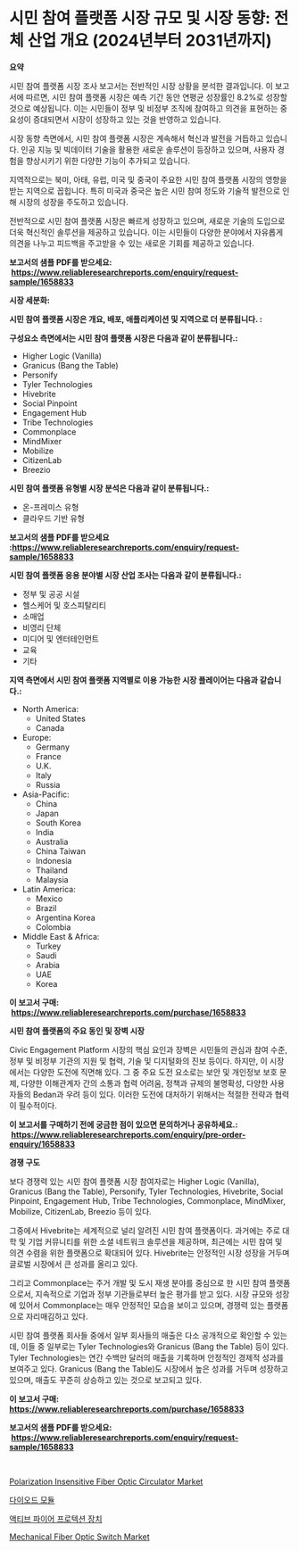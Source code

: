 <p><h1>시민 참여 플랫폼 시장 규모 및 시장 동향: 전체 산업 개요 (2024년부터 2031년까지)</h1></p><p><strong>요약</strong></p>
<p><p>시민 참여 플랫폼 시장 조사 보고서는 전반적인 시장 상황을 분석한 결과입니다. 이 보고서에 따르면, 시민 참여 플랫폼 시장은 예측 기간 동안 연평균 성장률인 8.2%로 성장할 것으로 예상됩니다. 이는 시민들이 정부 및 비정부 조직에 참여하고 의견을 표현하는 중요성이 증대되면서 시장이 성장하고 있는 것을 반영하고 있습니다.</p><p>시장 동향 측면에서, 시민 참여 플랫폼 시장은 계속해서 혁신과 발전을 거듭하고 있습니다. 인공 지능 및 빅데이터 기술을 활용한 새로운 솔루션이 등장하고 있으며, 사용자 경험을 향상시키기 위한 다양한 기능이 추가되고 있습니다.</p><p>지역적으로는 북미, 아태, 유럽, 미국 및 중국이 주요한 시민 참여 플랫폼 시장의 영향을 받는 지역으로 꼽힙니다. 특히 미국과 중국은 높은 시민 참여 정도와 기술적 발전으로 인해 시장의 성장을 주도하고 있습니다.</p><p>전반적으로 시민 참여 플랫폼 시장은 빠르게 성장하고 있으며, 새로운 기술의 도입으로 더욱 혁신적인 솔루션을 제공하고 있습니다. 이는 시민들이 다양한 분야에서 자유롭게 의견을 나누고 피드백을 주고받을 수 있는 새로운 기회를 제공하고 있습니다.</p></p>
<p><strong>보고서의 샘플 PDF를 받으세요: &nbsp;<a href="https://www.reliableresearchreports.com/enquiry/request-sample/1658833">https://www.reliableresearchreports.com/enquiry/request-sample/1658833</a></strong></p>
<p><strong>시장 세분화:</strong></p>
<p><strong> 시민 참여 플랫폼 시장은 개요, 배포, 애플리케이션 및 지역으로 더 분류됩니다. :</strong></p>
<p><strong>구성요소 측면에서는 시민 참여 플랫폼 시장은 다음과 같이 분류됩니다.:</strong></p>
<p><ul><li>Higher Logic (Vanilla)</li><li>Granicus (Bang the Table)</li><li>Personify</li><li>Tyler Technologies</li><li>Hivebrite</li><li>Social Pinpoint</li><li>Engagement Hub</li><li>Tribe Technologies</li><li>Commonplace</li><li>MindMixer</li><li>Mobilize</li><li>CitizenLab</li><li>Breezio</li></ul></p>
<p><strong> 시민 참여 플랫폼 유형별 시장 분석은 다음과 같이 분류됩니다.:</strong></p>
<p><ul><li>온-프레미스 유형</li><li>클라우드 기반 유형</li></ul></p>
<p><strong>보고서의 샘플 PDF를 받으세요 :<a href="https://www.reliableresearchreports.com/enquiry/request-sample/1658833">https://www.reliableresearchreports.com/enquiry/request-sample/1658833</a></strong></p>
<p><strong> 시민 참여 플랫폼 응용 분야별 시장 산업 조사는 다음과 같이 분류됩니다.:</strong></p>
<p><ul><li>정부 및 공공 시설</li><li>헬스케어 및 호스피탈리티</li><li>소매업</li><li>비영리 단체</li><li>미디어 및 엔터테인먼트</li><li>교육</li><li>기타</li></ul></p>
<p><strong>지역 측면에서 시민 참여 플랫폼 지역별로 이용 가능한 시장 플레이어는 다음과 같습니다.:</strong></p>
<p><ul>
    <li>
        North America:
        <ul>
            <li>United States</li>
            <li>Canada</li>
        </ul>
    </li>
    <li>
        Europe:
        <ul>
            <li>Germany</li>
            <li>France</li>
            <li>U.K.</li>
            <li>Italy</li>
            <li>Russia</li>
        </ul>
    </li>
    <li>
        Asia-Pacific:
        <ul>
            <li>China</li>
            <li>Japan</li>
            <li>South Korea</li>
            <li>India</li>
            <li>Australia</li>
            <li>China Taiwan</li>
            <li>Indonesia</li>
            <li>Thailand</li>
            <li>Malaysia</li>
        </ul>
    </li>
    <li>
        Latin America:
        <ul>
            <li>Mexico</li>
            <li>Brazil</li>
            <li>Argentina Korea</li>
            <li>Colombia</li>
        </ul>
    </li>
    <li>
        Middle East & Africa:
        <ul>
            <li>Turkey</li>
            <li>Saudi</li>
            <li>Arabia</li>
            <li>UAE</li>
            <li>Korea</li>
        </ul>
    </li>
    </ul></p>
<p><strong>이 보고서 구매: &nbsp;<a href="https://www.reliableresearchreports.com/purchase/1658833">https://www.reliableresearchreports.com/purchase/1658833</a></strong></p>
<p><strong>시민 참여 플랫폼의 주요 동인 및 장벽 시장</strong></p>
<p><p>Civic Engagement Platform 시장의 핵심 요인과 장벽은 시민들의 관심과 참여 수준, 정부 및 비정부 기관의 지원 및 협력, 기술 및 디지털화의 진보 등이다. 하지만, 이 시장에서는 다양한 도전에 직면해 있다. 그 중 주요 도전 요소로는 보안 및 개인정보 보호 문제, 다양한 이해관계자 간의 소통과 협력 어려움, 정책과 규제의 불명확성, 다양한 사용자들의 Bedan과 우려 등이 있다. 이러한 도전에 대처하기 위해서는 적절한 전략과 협력이 필수적이다.</p></p>
<p><strong>이 보고서를 구매하기 전에 궁금한 점이 있으면 문의하거나 공유하세요.: &nbsp;<a href="https://www.reliableresearchreports.com/enquiry/pre-order-enquiry/1658833">https://www.reliableresearchreports.com/enquiry/pre-order-enquiry/1658833</a></strong></p>
<p><strong>경쟁 구도</strong></p>
<p><p>보다 경쟁력 있는 시민 참여 플랫폼 시장 참여자로는 Higher Logic (Vanilla), Granicus (Bang the Table), Personify, Tyler Technologies, Hivebrite, Social Pinpoint, Engagement Hub, Tribe Technologies, Commonplace, MindMixer, Mobilize, CitizenLab, Breezio 등이 있다.</p><p>그중에서 Hivebrite는 세계적으로 널리 알려진 시민 참여 플랫폼이다. 과거에는 주로 대학 및 기업 커뮤니티를 위한 소셜 네트워크 솔루션을 제공하며, 최근에는 시민 참여 및 의견 수렴을 위한 플랫폼으로 확대되어 있다. Hivebrite는 안정적인 시장 성장을 거두며 글로벌 시장에서 큰 성과를 올리고 있다.</p><p>그리고 Commonplace는 주거 개발 및 도시 재생 분야를 중심으로 한 시민 참여 플랫폼으로서, 지속적으로 기업과 정부 기관들로부터 높은 평가를 받고 있다. 시장 규모와 성장에 있어서 Commonplace는 매우 안정적인 모습을 보이고 있으며, 경쟁력 있는 플랫폼으로 자리매김하고 있다.</p><p>시민 참여 플랫폼 회사들 중에서 일부 회사들의 매출은 다소 공개적으로 확인할 수 있는데, 이들 중 일부로는 Tyler Technologies와 Granicus (Bang the Table) 등이 있다. Tyler Technologies는 연간 수백만 달러의 매출을 기록하며 안정적인 경제적 성과를 보여주고 있다. Granicus (Bang the Table)도 시장에서 높은 성과를 거두며 성장하고 있으며, 매출도 꾸준히 상승하고 있는 것으로 보고되고 있다.</p></p>
<p><strong>이 보고서 구매: &nbsp; <a href="https://www.reliableresearchreports.com/purchase/1658833">https://www.reliableresearchreports.com/purchase/1658833</a></strong></p>
<p><strong>보고서의 샘플 PDF를 받으세요: &nbsp;<a href="https://www.reliableresearchreports.com/enquiry/request-sample/1658833">https://www.reliableresearchreports.com/enquiry/request-sample/1658833</a></strong><strong></strong></p>
<p>&nbsp;</p>
<p><p><a href="https://github.com/singletonthaxterkelliehr2df/Market-Research-Report-List-1/blob/main/polarization-insensitive-fiber-optic-circulator-market.md">Polarization Insensitive Fiber Optic Circulator Market</a></p><p><a href="https://github.com/JackieFauhey9089475/Market-Research-Report-List-1/blob/main/919842712426.md">다이오드 모듈</a></p><p><a href="https://github.com/Howaoole34545/Market-Research-Report-List-1/blob/main/691249312425.md">액티브 파이어 프로텍션 장치</a></p><p><a href="https://github.com/kufem1/Market-Research-Report-List-2/blob/main/mechanical-fiber-optic-switch-market.md">Mechanical Fiber Optic Switch Market</a></p></p>